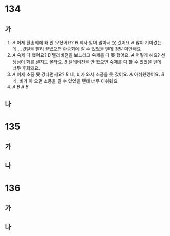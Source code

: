 # 134
## 가
1. *A* 어제 환송회에 왜 안 오셨어요?
   *B* 회사 일이 많아서 못 갔어요
   *A* 많이 기아겼는데....
   *B*일을 빨리 끝냈으면 환송회에 갈 수 있었을 텐데 정말 미안해요
2. *A* 숙제 다 했어요?
   *B* 텔레비전을 보느라고 숙제를 다 못 했어요.
   *A* 어떻게 해요? 선생님이 화를 낼지도 몰라요.
   *B* 텔레비전을 안 봤으면 숙제를 다 할 수 있었을 텐데 너무 후회돼요.
3. *A* 어제 소풍 못 갔다면서요?
   *B* 네, 비가 와서 소풍을 못 갔어요.
   *A* 아쉬웠겠어요.
   *B* 네, 비가 아 오면 소풍을 갈 수 있었을 텐데 너무 아쉬워요
4. *A*
   *B*
   *A*
   *B*
## 나
# 135
## 가
## 나
# 136
## 가
## 나